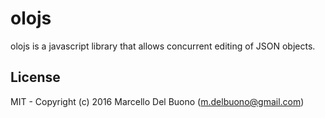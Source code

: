# olojs

olojs is a javascript library that allows concurrent editing of JSON objects.  

## License
MIT - Copyright (c) 2016 Marcello Del Buono (m.delbuono@gmail.com)
